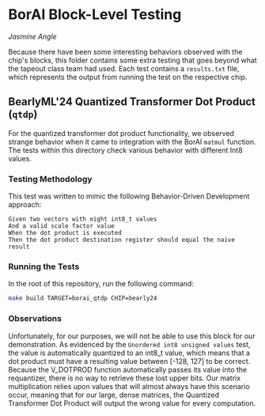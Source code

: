 # BorAI Block-Level Testing

*Jasmine Angle*

Because there have been some interesting behaviors observed with the chip's blocks, this folder contains some extra testing that goes beyond what the tapeout class team had used. Each test contains a `results.txt` file, which represents the output from running the test on the respective chip.

## BearlyML'24 Quantized Transformer Dot Product (`qtdp`)

For the quantized transformer dot product functionality, we observed strange behavior when it came to integration with the BorAI `matmul` function. The tests within this directory check various behavior with different Int8 values.

### Testing Methodology

This test was written to mimic the following Behavior-Driven Development approach:

```gherkin
Given two vectors with eight int8_t values
And a valid scale factor value
When the dot product is executed
Then the dot product destination register should equal the naive result
```

### Running the Tests

In the root of this repository, run the following command:
```bash
make build TARGET=borai_qtdp CHIP=bearly24
```

### Observations

Unfortunately, for our purposes, we will not be able to use this block for our demonstration. As evidenced by the `Unordered int8 unsigned values` test, the value is automatically quantized to an int8_t value, which means that a dot product must have a resulting value between [-128, 127] to be correct. Because the V_DOTPROD function automatically passes its value into the requantizer, there is no way to retrieve these lost upper bits. Our matrix multiplication relies upon values that will almost always have this scenario occur, meaning that for our large, dense matrices, the Quantized Transformer Dot Product will output the wrong value for every computation.
